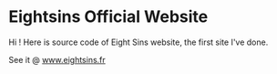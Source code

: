# Eightsins Official Website
Hi ! Here is source code of Eight Sins website, the first site I've done.

See it @ www.eightsins.fr

